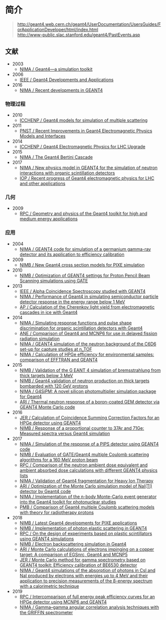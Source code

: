 <!-- README.md --- 
;; 
;; Description: 
;; Author: Hongyi Wu(吴鸿毅)
;; Email: wuhongyi@qq.com 
;; Created: 六 12月 23 22:22:16 2017 (+0800)
;; Last-Updated: 四 3月 28 13:08:43 2019 (+0800)
;;           By: Hongyi Wu(吴鸿毅)
;;     Update #: 17
;; URL: http://wuhongyi.cn -->

# 简介

> http://geant4.web.cern.ch/geant4/UserDocumentation/UsersGuides/ForApplicationDeveloper/html/index.html  
> http://www-public.slac.stanford.edu/geant4/PastEvents.asp


## 文献

- 2003
	- [NIMA / Geant4—a simulation toolkit](http://wuhongyi.cn/Geant4Note/pdf/article/1-s2.0-S0168900203013688-main.pdf)
- 2006
	- [IEEE / Geant4 Developments and Applications](http://wuhongyi.cn/Geant4Note/pdf/article/01610988.pdf)
- 2016
	- [NIMA / Recent developments in GEANT4](http://wuhongyi.cn/Geant4Note/pdf/article/1-s2.0-S0168900216306957-main.pdf)


### 物理过程

- 2010
	- [ICCHENP / Geant4 models for simulation of multiple scattering](http://wuhongyi.cn/Geant4Note/pdf/article/phys/V_N_Ivanchenko_2010_J._Phys.%3A_Conf._Ser._219_032045.pdf)
- 2011
	- [PNST / Recent Improvements in Geant4 Electromagnetic Physics Models and Interfaces](http://wuhongyi.cn/Geant4Note/pdf/article/phys/530ea20fdcead1cd2e5de881e9655c7c6a00.pdf)
- 2014
	- [ICCHENP / Geant4 Electromagnetic Physics for LHC Upgrade](http://wuhongyi.cn/Geant4Note/pdf/article/phys/Ivanchenko_2014_J._Phys.%3A_Conf._Ser._513_022015.pdf)
- 2015
	- [NIMA / The Geant4 Bertini Cascade](http://wuhongyi.cn/Geant4Note/pdf/article/phys/1-s2.0-S0168900215011134-main.pdf)
- 2017
	- [NIMA / New physics model in GEANT4 for the simulation of neutron interactions with organic scintillation detectors](http://wuhongyi.cn/Geant4Note/pdf/article/phys/1-s2.0-S0168900217306745-main.pdf)
	- [IOP / Recent progress of Geant4 electromagnetic physics for LHC and other applications](http://wuhongyi.cn/Geant4Note/pdf/article/phys/Bagulya_2017_J._Phys.%3A_Conf._Ser._898_042032.pdf)

### 几何

- 2009
	- [RPC / Geometry and physics of the Geant4 toolkit for high and medium energy applications](http://wuhongyi.cn/Geant4Note/pdf/article/geometry/1-s2.0-S0969806X09001650-main.pdf)


### 应用

- 2004
	- [NIMA / GEANT4 code for simulation of a germanium gamma-ray detector and its application to efficiency calibration](http://wuhongyi.cn/Geant4Note/pdf/article/app/1-s2.0-S0168900203028444-main.pdf)
- 2009
	- [NIMB / New Geant4 cross section models for PIXE simulation](http://wuhongyi.cn/Geant4Note/pdf/article/app/1-s2.0-S0168583X08012676-main.pdf)
- 2010
	- [NIMB / Optimization of GEANT4 settings for Proton Pencil Beam Scanning simulations using GATE](http://wuhongyi.cn/Geant4Note/pdf/article/app/1-s2.0-S0168583X10006440-main.pdf)
- 2013
	- [IEEE / Alpha Coincidence Spectroscopy studied with GEANT4](http://wuhongyi.cn/Geant4Note/pdf/article/app/06829561.pdf)
	- [NIMA / Performance of Geant4 in simulating semiconductor particle detector response in the energy range below 1 MeV](http://wuhongyi.cn/Geant4Note/pdf/article/app/1-s2.0-S0168900213008802-main.pdf)
	- [AP / Calculation of the Cherenkov light yield from electromagnetic cascades in ice with Geant4](http://wuhongyi.cn/Geant4Note/pdf/article/app/1-s2.0-S092765051300025X-main.pdf)
- 2014	
	- [NIMA / Simulating response functions and pulse shape discrimination for organic scintillation detectors with Geant4](http://wuhongyi.cn/Geant4Note/pdf/article/app/1-s2.0-S0168900213015660-main.pdf)
	- [ANE / Comparison of Geant4 and MCNP6 for use in delayed fission radiation simulation](http://wuhongyi.cn/Geant4Note/pdf/article/app/1-s2.0-S0306454914000747-main.pdf)
	- [NIMA / GEANT4 simulation of the neutron background of the C6D6 set-up for capture studies at n_TOF](http://wuhongyi.cn/Geant4Note/pdf/article/app/1-s2.0-S0168900214005750-main.pdf)
	- [NIMA / Calculation of HPGe efficiency for environmental samples: comparison of EFFTRAN and GEANT4](http://wuhongyi.cn/Geant4Note/pdf/article/app/1-s2.0-S0168900214007670-main.pdf)
- 2015
	- [NIMB / Validation of the G EANT 4 simulation of bremsstrahlung from thick targets below 3 MeV](http://wuhongyi.cn/Geant4Note/pdf/article/app/1-s2.0-S0168583X15002335-main.pdf)
	- [NIMB / Geant4 validation of neutron production on thick targets bombarded with 120 GeV protons](http://wuhongyi.cn/Geant4Note/pdf/article/app/1-s2.0-S0168583X15005534-main.pdf)
	- [NIMA / G4SiPM: A novel silicon photomultiplier simulation package for Geant4](http://wuhongyi.cn/Geant4Note/pdf/article/app/1-s2.0-S0168900215000996-main.pdf)
	- [ARI / Thermal neutron response of a boron-coated GEM detector via GEANT4 Monte Carlo code](http://wuhongyi.cn/Geant4Note/pdf/article/app/1-s2.0-S0969804314003509-main.pdf)
- 2016
	- [JER / Calculation of Coincidence Summing Correction Factors for an HPGe detector using GEANT4](http://wuhongyi.cn/Geant4Note/pdf/article/app/1-s2.0-S0265931X16300984-main.pdf)
	- [NIMB / Response of a proportional counter to 37Ar and 71Ge: Measured spectra versus Geant4 simulation](http://wuhongyi.cn/Geant4Note/pdf/article/app/1-s2.0-S0168583X16001592-main.pdf)
- 2017	
	- [NIMA / Simulation of the response of a PIPS detector using GEANT4 code](http://wuhongyi.cn/Geant4Note/pdf/article/app/1-s2.0-S016890021730904X-main.pdf)
	- [NIMB / Evaluation of GATE/Geant4 multiple Coulomb scattering algorithms for a 160 MeV proton beam](http://wuhongyi.cn/Geant4Note/pdf/article/app/1-s2.0-S0168583X17307826-main.pdf)
	- [RPC / Comparison of the neutron ambient dose equivalent and ambient absorbed dose calculations with different GEANT4 physics lists](http://wuhongyi.cn/Geant4Note/pdf/article/app/1-s2.0-S0969806X16306600-main.pdf)
	- [NIMA / Validation of Geant4 fragmentation for Heavy Ion Therapy](http://wuhongyi.cn/Geant4Note/pdf/article/app/1-s2.0-S016890021730699X-main.pdf)
	- [ARI / Optimization of the Monte Carlo simulation model of NaI(Tl) detector by Geant4 code](http://wuhongyi.cn/Geant4Note/pdf/article/app/1-s2.0-S0969804317307479-main.pdf)
	- [NIMA / Implementation of the n-body Monte-Carlo event generator into the Geant4 toolkit for photonuclear studies](http://wuhongyi.cn/Geant4Note/pdf/article/app/1-s2.0-S0168900217300104-main.pdf)
	- [PMB / Comparison of Geant4 multiple Coulomb scattering models with theory for radiotherapy protons](http://wuhongyi.cn/Geant4Note/pdf/article/app/Makarova_2017_Phys._Med._Biol._62_5959.pdf)
- 2018
	- [NIMB / Latest Geant4 developments for PIXE applications](http://wuhongyi.cn/Geant4Note/pdf/article/app/1-s2.0-S0168583X18305846-main.pdf)
	- [NIMB / Implementation of photon elastic scattering in GEANT4](http://wuhongyi.cn/Geant4Note/pdf/article/app/1-s2.0-S0168583X1830538X-main.pdf)
	- [RPC / On the design of experiments based on plastic scintillators using GEANT4 simulations](http://wuhongyi.cn/Geant4Note/pdf/article/app/1-s2.0-S0969806X18305346-main.pdf)
	- [NIMB / Electron backscattering simulation in Geant4](http://wuhongyi.cn/Geant4Note/pdf/article/app/1-s2.0-S0168583X18302301-main.pdf)
	- [ARI / Monte Carlo calculations of electrons impinging on a copper target: A comparison of EGSnrc, Geant4 and MCNP5](http://wuhongyi.cn/Geant4Note/pdf/article/app/1-s2.0-S0969804317307480-main.pdf)
	- [JER / Monte Carlo method for gamma spectrometry based on GEANT4 toolkit: Efficiency calibration of BE6530 detector](http://wuhongyi.cn/Geant4Note/pdf/article/app/1-s2.0-S0265931X17310901-main.pdf)
	- [NIMA / Geant4 simulations of the absorption of photons in CsI and NaI produced by electrons with energies up to 4 MeV and their application to precision measurements of the β-energy spectrum with a calorimetric technique](http://wuhongyi.cn/Geant4Note/pdf/article/app/1-s2.0-S0168900217311440-main.pdf)
- 2019
	- [RPC / Intercomparison of full energy peak efficiency curves for an HPGe detector using MCNP6 and GEANT4](http://wuhongyi.cn/Geant4Note/pdf/article/app/1-s2.0-S0969806X17308046-main.pdf)
	- [NIMA / Gamma–gamma angular correlation analysis techniques with the GRIFFIN spectrometer](http://wuhongyi.cn/Geant4Note/pdf/article/app/1-s2.0-S0168900218314116-main.pdf)




<!-- README.md ends here -->
